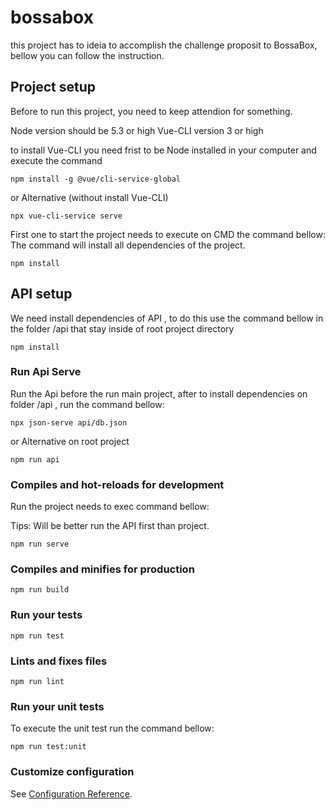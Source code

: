 # bossabox
this project has to ideia to accomplish the challenge proposit to BossaBox, bellow you can follow the instruction.

## Project setup

Before to run this project, you need to keep attendion for something.

Node version should be 5.3 or high
Vue-CLI version 3 or high

to install Vue-CLI you need frist to be Node installed in your computer and execute the command

```
npm install -g @vue/cli-service-global

```
or Alternative (without install Vue-CLI)

```
npx vue-cli-service serve
```

First one to start the project needs to execute on CMD the command bellow:
The command will install all dependencies of the project. 

```
npm install
```
## API setup

We need install dependencies of API , to do this use the command bellow in the 
folder /api that stay inside of root project directory 

```
npm install
```
### Run Api Serve
Run the Api before the run main project, after to install dependencies on folder /api , run the command bellow:


```
npx json-serve api/db.json
```

or Alternative on root project

```
npm run api
```

### Compiles and hot-reloads for development
Run the project needs to exec command bellow:

Tips: Will be better run the API first than project.

```
npm run serve
```

### Compiles and minifies for production
```
npm run build
```

### Run your tests
```
npm run test
```

### Lints and fixes files
```
npm run lint
```

### Run your unit tests
To execute the unit test run the command bellow:

```
npm run test:unit
```

### Customize configuration
See [Configuration Reference](https://cli.vuejs.org/config/).
